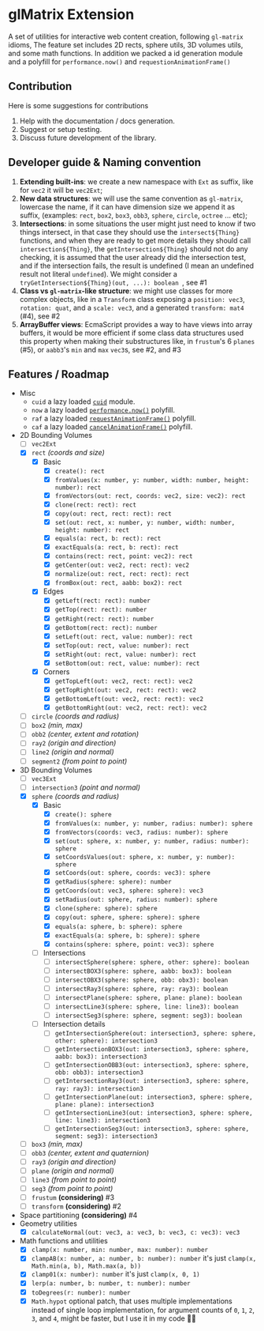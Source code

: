 # glMatrix Extension

A set of utilities for interactive web content creation, following `gl-matrix` idioms,
The feature set includes 2D rects, sphere utils, 3D volumes utils, and some math functions.
In addition we packed a id generation module and a polyfill for `performance.now()` and `requestionAnimationFrame()`

## Contribution

Here is some suggestions for contributions

1. Help with the documentation / docs generation.
2. Suggest or setup testing.
3. Discuss future development of the library.

## Developer guide & Naming convention

1. **Extending built-ins**: we create a new namespace with `Ext` as suffix,
   like for `vec2` it will be `vec2Ext`;
2. **New data structures**: we will use the same convention as `gl-matrix`,
   lowercase the name, if it can have dimension size we append it as
   suffix, (examples: `rect`, `box2`, `box3`, `obb3`,
   `sphere`, `circle`, `octree` ... etc);
3. **Intersections**: in some situations the user might just need to know
   if two things intersect, in that case they should use the
   `intersect${Thing}` functions, and when they are ready to get more
   details they should call `intersection${Thing}`, the
   `getIntersection${Thing}` should not do any checking, it is assumed that
   the user already did the intersection test, and if the intersection
   fails, the result is undefined (I mean an undefined result not literal
   `undefined`). We might consider a
   `tryGetIntersection${Thing}(out, ...): boolean `, see #1
4. **Class vs `gl-matrix`-like structure**: we might use classes for more complex objects, like in a `Transform` class exposing a `position: vec3`, `rotation: quat`, and a `scale: vec3`, and a generated `transform: mat4` (#4), see #2
5. **ArrayBuffer views**: EcmaScript provides a way to have views into array buffers, it would be more efficient if some class data structures used this property when making their substructures like, in `frustum`'s 6 `planes` (#5), or `aabb3`'s `min` and `max` `vec3`s, see #2, and #3

## Features / Roadmap

- Misc
  - `cuid` a lazy loaded [`cuid`](http://npmjs.com/package/cuid) module.
  - `now` a lazy loaded [`performance.now()`](http://npmjs.com/package/performance-now) polyfill.
  - `raf` a lazy loaded [`requestAnimationFrame()`](http://npmjs.com/package/@essentials/raf) polyfill.
  - `caf` a lazy loaded [`cancelAnimationFrame()`](http://npmjs.com/package/@essentials/raf) polyfill.
- 2D Bounding Volumes
  - [ ] `vec2Ext`
  - [x] `rect` _(coords and size)_
    - [x] Basic
      - [x] `create(): rect`
      - [x] `fromValues(x: number, y: number, width: number, height: number): rect`
      - [x] `fromVectors(out: rect, coords: vec2, size: vec2): rect`
      - [x] `clone(rect: rect): rect`
      - [x] `copy(out: rect, rect: rect): rect`
      - [x] `set(out: rect, x: number, y: number, width: number, height: number): rect`
      - [x] `equals(a: rect, b: rect): rect`
      - [x] `exactEquals(a: rect, b: rect): rect`
      - [x] `contains(rect: rect, point: vec2): rect`
      - [x] `getCenter(out: vec2, rect: rect): vec2`
      - [x] `normalize(out: rect, rect: rect): rect`
      - [x] `fromBox(out: rect, aabb: box2): rect`
    - [x] Edges
      - [x] `getLeft(rect: rect): number`
      - [x] `getTop(rect: rect): number`
      - [x] `getRight(rect: rect): number`
      - [x] `getBottom(rect: rect): number`
      - [x] `setLeft(out: rect, value: number): rect`
      - [x] `setTop(out: rect, value: number): rect`
      - [x] `setRight(out: rect, value: number): rect`
      - [x] `setBottom(out: rect, value: number): rect`
    - [x] Corners
      - [x] `getTopLeft(out: vec2, rect: rect): vec2`
      - [x] `getTopRight(out: vec2, rect: rect): vec2`
      - [x] `getBottomLeft(out: vec2, rect: rect): vec2`
      - [x] `getBottomRight(out: vec2, rect: rect): vec2`
  - [ ] `circle` _(coords and radius)_
  - [ ] `box2` _(min, max)_
  - [ ] `obb2` _(center, extent and rotation)_
  - [ ] `ray2` _(origin and direction)_
  - [ ] `line2` _(origin and normal)_
  - [ ] `segment2` _(from point to point)_
- 3D Bounding Volumes
  - [ ] `vec3Ext`
  - [ ] `intersection3` _(point and normal)_
  - [x] `sphere` _(coords and radius)_
    - [x] Basic
      - [x] `create(): sphere`
      - [x] `fromValues(x: number, y: number, radius: number): sphere`
      - [x] `fromVectors(coords: vec3, radius: number): sphere`
      - [x] `set(out: sphere, x: number, y: number, radius: number): sphere`
      - [x] `setCoordsValues(out: sphere, x: number, y: number): sphere`
      - [x] `setCoords(out: sphere, coords: vec3): sphere`
      - [x] `getRadius(sphere: sphere): number`
      - [x] `getCoords(out: vec3, sphere: sphere): vec3`
      - [x] `setRadius(out: sphere, radius: number): sphere`
      - [x] `clone(sphere: sphere): sphere`
      - [x] `copy(out: sphere, sphere: sphere): sphere`
      - [x] `equals(a: sphere, b: sphere): sphere`
      - [x] `exactEquals(a: sphere, b: sphere): sphere`
      - [x] `contains(sphere: sphere, point: vec3): sphere`
    - [ ] Intersections
      - [ ] `intersectSphere(sphere: sphere, other: sphere): boolean`
      - [ ] `intersectBOX3(sphere: sphere, aabb: box3): boolean`
      - [ ] `intersectOBX3(sphere: sphere, obb: obx3): boolean`
      - [ ] `intersectRay3(sphere: sphere, ray: ray3): boolean`
      - [ ] `intersectPlane(sphere: sphere, plane: plane): boolean`
      - [ ] `intersectLine3(sphere: sphere, line: line3): boolean`
      - [ ] `intersectSeg3(sphere: sphere, segment: seg3): boolean`
    - [ ] Intersection details
      - [ ] `getIntersectionSphere(out: intersection3, sphere: sphere, other: sphere): intersection3`
      - [ ] `getIntersectionBOX3(out: intersection3, sphere: sphere, aabb: box3): intersection3`
      - [ ] `getIntersectionOBB3(out: intersection3, sphere: sphere, obb: obb3): intersection3`
      - [ ] `getIntersectionRay3(out: intersection3, sphere: sphere, ray: ray3): intersection3`
      - [ ] `getIntersectionPlane(out: intersection3, sphere: sphere, plane: plane): intersection3`
      - [ ] `getIntersectionLine3(out: intersection3, sphere: sphere, line: line3): intersection3`
      - [ ] `getIntersectionSeg3(out: intersection3, sphere: sphere, segment: seg3): intersection3`
  - [ ] `box3` _(min, max)_
  - [ ] `obb3` _(center, extent and quaternion)_
  - [ ] `ray3` _(origin and direction)_
  - [ ] `plane` _(origin and normal)_
  - [ ] `line3` _(from point to point)_
  - [ ] `seg3` _(from point to point)_
  - [ ] `frustum` **(considering)** #3
  - [ ] `transform` **(considering)** #2
- Space partitioning **(considering)** #4
- Geometry utilities
  - [x] `calculateNormal(out: vec3, a: vec3, b: vec3, c: vec3): vec3`
- Math functions and utilities
  - [x] `clamp(x: number, min: number, max: number): number`
  - [x] `clampAB(x: number, a: number, b: number): number` it's just
        `clamp(x, Math.min(a, b), Math.max(a, b))`
  - [x] `clamp01(x: number): number` it's just `clamp(x, 0, 1)`
  - [x] `lerp(a: number, b: number, t: number): number`
  - [x] `toDegrees(r: number): number`
  - [x] `Math.hypot` optional patch, that uses multiple implementations
        instead of single loop implementation, for argument counts of `0`,
        `1`, `2`, `3`, and `4`, might be faster, but I use it in my code 🤷‍♂️
